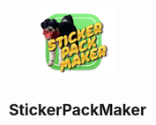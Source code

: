 <p align="center">
  <img src="logo.png" height="128">
  <h1 align="center">StickerPackMaker</h1>
</p>

<!-- <img src="preview.jpeg"> -->

